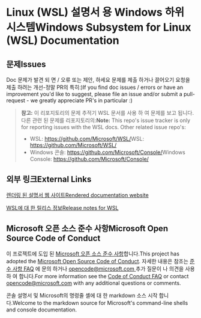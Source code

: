 # <a name="windows-subsystem-for-linux-wsl-documentation"></a><span data-ttu-id="80ea8-101">Linux (WSL) 설명서 용 Windows 하위 시스템</span><span class="sxs-lookup"><span data-stu-id="80ea8-101">Windows Subsystem for Linux (WSL) Documentation</span></span>

## <a name="issues"></a><span data-ttu-id="80ea8-102">문제</span><span class="sxs-lookup"><span data-stu-id="80ea8-102">Issues</span></span>
<span data-ttu-id="80ea8-103">Doc 문제가 발견 되 면 / 오류 또는 제안, 하세요 문제를 제출 하거나 끌어오기 요청을 제출 하려는 개선-정말 PR의 특히:)</span><span class="sxs-lookup"><span data-stu-id="80ea8-103">If you find doc issues / errors or have an improvement you'd like to suggest, please file an issue and/or submit a pull-request - we greatly appreciate PR's in particular :)</span></span>

> <span data-ttu-id="80ea8-104">**참고:** 이 리포지토리의 문제 추적기 WSL 문서를 사용 하 여 문제를 보고 됩니다. 다른 관련 된 문제를 리포지토리의:</span><span class="sxs-lookup"><span data-stu-id="80ea8-104">**Note:** This repo's issue tracker is only for reporting issues with the WSL docs. Other related issue repo's:</span></span>
> * <span data-ttu-id="80ea8-105">WSL: https://github.com/Microsoft/WSL/</span><span class="sxs-lookup"><span data-stu-id="80ea8-105">WSL: https://github.com/Microsoft/WSL/</span></span>
> * <span data-ttu-id="80ea8-106">Windows 콘솔: https://github.com/Microsoft/Console/</span><span class="sxs-lookup"><span data-stu-id="80ea8-106">Windows Console: https://github.com/Microsoft/Console/</span></span>

## <a name="external-links"></a><span data-ttu-id="80ea8-107">외부 링크</span><span class="sxs-lookup"><span data-stu-id="80ea8-107">External Links</span></span>

[<span data-ttu-id="80ea8-108">렌더링 된 설명서 웹 사이트</span><span class="sxs-lookup"><span data-stu-id="80ea8-108">Rendered documentation website</span></span>](https://docs.microsoft.com/windows/wsl/) 

[<span data-ttu-id="80ea8-109">WSL에 대 한 릴리스 정보</span><span class="sxs-lookup"><span data-stu-id="80ea8-109">Release notes for WSL</span></span>](https://docs.microsoft.com/en-us/windows/wsl/release-notes)

## <a name="microsoft-open-source-code-of-conduct"></a><span data-ttu-id="80ea8-110">Microsoft 오픈 소스 준수 사항</span><span class="sxs-lookup"><span data-stu-id="80ea8-110">Microsoft Open Source Code of Conduct</span></span>

<span data-ttu-id="80ea8-111">이 프로젝트에 도입 된 [Microsoft 오픈 소스 준수 사항](https://opensource.microsoft.com/codeofconduct/)합니다.</span><span class="sxs-lookup"><span data-stu-id="80ea8-111">This project has adopted the [Microsoft Open Source Code of Conduct](https://opensource.microsoft.com/codeofconduct/).</span></span>
<span data-ttu-id="80ea8-112">자세한 내용은 참조는 [준수 사항 FAQ](https://opensource.microsoft.com/codeofconduct/faq/) 에 문의 하거나 [ opencode@microsoft.com ](mailto:opencode@microsoft.com) 추가 질문이 나 의견을 사용 하 여 합니다.</span><span class="sxs-lookup"><span data-stu-id="80ea8-112">For more information see the [Code of Conduct FAQ](https://opensource.microsoft.com/codeofconduct/faq/) or contact [opencode@microsoft.com](mailto:opencode@microsoft.com) with any additional questions or comments.</span></span>

<span data-ttu-id="80ea8-113">콘솔 설명서 및 Microsoft의 명령줄 셸에 대 한 markdown 소스 시작 합니다.</span><span class="sxs-lookup"><span data-stu-id="80ea8-113">Welcome to the markdown source for Microsoft's command-line shells and console documentation.</span></span>
